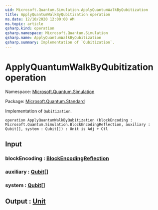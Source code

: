 ```yaml
---
uid: Microsoft.Quantum.Simulation.ApplyQuantumWalkByQubitization
title: ApplyQuantumWalkByQubitization operation
ms.date: 12/10/2020 12:00:00 AM
ms.topic: article
qsharp.kind: operation
qsharp.namespace: Microsoft.Quantum.Simulation
qsharp.name: ApplyQuantumWalkByQubitization
qsharp.summary: Implementation of `Qubitization`.
---
```


# ApplyQuantumWalkByQubitization operation

Namespace: [Microsoft.Quantum.Simulation](xref:Microsoft.Quantum.Simulation)

Package: [Microsoft.Quantum.Standard](https://nuget.org/packages/Microsoft.Quantum.Standard)


Implementation of `Qubitization`.

```qsharp
operation ApplyQuantumWalkByQubitization (blockEncoding : Microsoft.Quantum.Simulation.BlockEncodingReflection, auxiliary : Qubit[], system : Qubit[]) : Unit is Adj + Ctl
```


## Input

### blockEncoding : [BlockEncodingReflection](xref:Microsoft.Quantum.Simulation.BlockEncodingReflection)




### auxiliary : [Qubit](xref:microsoft.quantum.lang-ref.qubit)[]




### system : [Qubit](xref:microsoft.quantum.lang-ref.qubit)[]





## Output : [Unit](xref:microsoft.quantum.lang-ref.unit)

